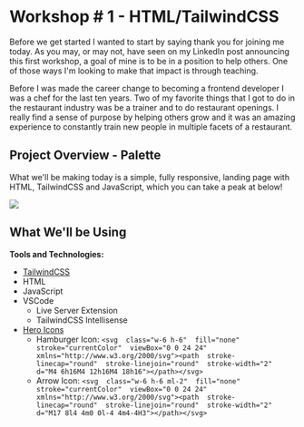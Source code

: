 # Workshop # 1 - HTML/TailwindCSS
  

Before we get started I wanted to start by saying thank you for joining me today. As you may, or may not, have seen on my LinkedIn post announcing this first workshop, a goal of mine is to be in a position to help others. One of those ways I'm looking to make that impact is through teaching. 

Before I was made the career change to becoming a frontend developer I was a chef for the last ten years. Two of my favorite things that I got to do in the restaurant industry was be a trainer and to do restaurant openings. I really find a sense of purpose by helping others grow and it was an amazing experience to constantly train new people in multiple facets of a restaurant.

  
## Project Overview - Palette
  
What we'll be making today is a simple, fully responsive, landing page with HTML, TailwindCSS and JavaScript, which you can take a peak at below!

![](https://i.imgur.com/I5iWvcg.png)


## What We'll be Using

**Tools and Technologies:**
- [TailwindCSS](https://tailwindcss.com/)
- HTML
- JavaScript
- VSCode
	- Live Server Extension
	- TailwindCSS Intellisense
- [Hero Icons](https://heroicons.dev/)
	- Hamburger Icon: `<svg  class="w-6 h-6"  fill="none"  stroke="currentColor"  viewBox="0 0 24 24"  xmlns="http://www.w3.org/2000/svg"><path  stroke-linecap="round"  stroke-linejoin="round"  stroke-width="2"  d="M4 6h16M4 12h16M4 18h16"></path></svg>`
	- Arrow Icon: `<svg  class="w-6 h-6 ml-2"  fill="none"  stroke="currentColor"  viewBox="0 0 24 24"  xmlns="http://www.w3.org/2000/svg"><path  stroke-linecap="round"  stroke-linejoin="round"  stroke-width="2"  d="M17 8l4 4m0 0l-4 4m4-4H3"></path></svg>`
